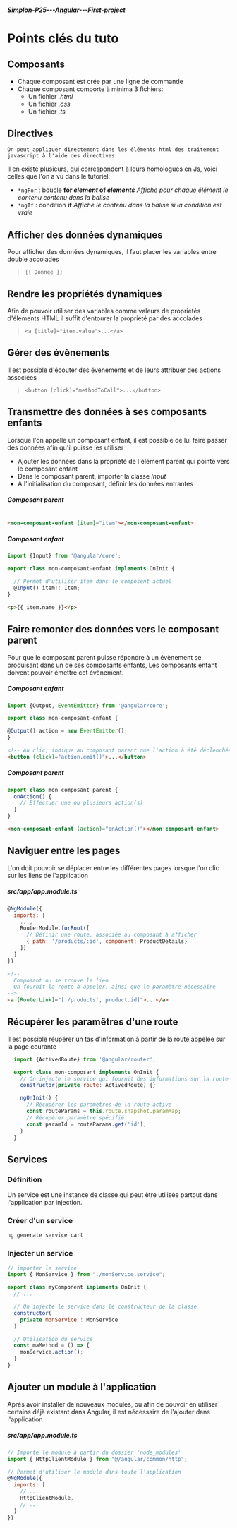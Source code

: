 ##### Simplon-P25---Angular---First-project
# Points clés du tuto
## Composants
- Chaque composant est crée par une ligne de commande
- Chaque composant comporte à minima 3 fichiers:
  - Un fichier _.html_
  - Un fichier _.css_
  - Un fichier _.ts_

## Directives
    On peut appliquer directement dans les éléments html des traitement javascript à l'aide des directives
Il en existe plusieurs, qui correspondent à leurs homologues en Js, voici celles que l'on a vu dans le tutoriel:
- `*ngFor` : boucle __for _element_ of _elements___ _Affiche pour chaque élément le contenu contenu dans la balise_
- `*ngIf` : condition __if__ _Affiche le contenu dans la balise si la condition est vraie_

## Afficher des données dynamiques
Pour afficher des données dynamiques, il faut placer les variables entre double accolades
> `{{ Donnée }}`

## Rendre les propriétés dynamiques
Afin de pouvoir utiliser des variables comme valeurs de propriétés d'éléments HTML il suffit d'entourer la propriété par des accolades
> `<a [title]="item.value">...</a>`

## Gérer des évènements
Il est possible d'écouter des évènements et de leurs attribuer des actions associées
> `<button (click)="methodToCall">...</button>`

## Transmettre des données à ses composants enfants
Lorsque l'on appelle un composant enfant, il est possible de lui faire passer des données afin qu'il puisse les utiliser
- Ajouter les données dans la propriété de l'élément parent qui pointe vers le composant enfant
- Dans le composant parent, importer la classe _Input_
- A l'initialisation du composant, définir les données entrantes
##### Composant parent
```html

<mon-composant-enfant [item]="item"></mon-composant-enfant>
```
##### Composant enfant
```js
import {Input} from '@angular/core';

export class mon-composant-enfant implements OnInit {

  // Permet d'utiliser item dans le composent actuel
  @Input() item!: Item;
}
```
```html
<p>{{ item.name }}</p>
```

## Faire remonter des données vers le composant parent
Pour que le composant parent puisse répondre à un évènement se produisant dans un de ses composants enfants, Les composants enfant doivent pouvoir émettre cet évènement.

##### Composant enfant
```js
import {Output, EventEmitter} from '@angular/core';

export class mon-composant-enfant {

@Output() action = new EventEmitter();
}
```
```html
<!-- Au clic, indique au composant parent que l'action à été déclenchée -->
<button (click)="action.emit()">...</button>
```
##### Composant parent
```js
export class mon-composant-parent {
  onAction() {
    // Effectuer une ou plusieurs action(s)
  }
}
```
```html
<mon-composant-enfant (action)="onAction()"></mon-composant-enfant>
```

## Naviguer entre les pages
L'on doit pouvoir se déplacer entre les différentes pages lorsque l'on clic sur les liens de l'application
##### src/app/app.module.ts
```js
@NgModule({
  imports: [
    ...,
    RouterModule.forRoot([
      // Définir une route, associée au composant à afficher
      { path: '/products/:id', component: ProductDetails}
    ])
  ]
})
```

```html
<!--
  Composant ou se trouve le lien
  On fournit la route à appeler, ainsi que le paramètre nécessaire
-->
<a [RouterLink]="['/products', product.id]">...</a>
```

## Récupérer les paramêtres d'une route
Il est possible réupérer un tas d'information à partir de la route appelée sur la page courante
```js
  import {ActivedRoute} from '@angular/router';

  export class mon-composant implements OnInit {
    // On injecte le service qui fournit des informations sur la route active dans le constructeur
    constructor(private route: ActivedRoute) {}

    ngOnInit() {
      // Récupérer les paramètres de la route active
      const routeParams = this.route.snapshot.paramMap;
      // Récupérer paramètre spécifié
      const paramId = routeParams.get('id');
    }
  }
```

## Services
### Définition
Un service est une instance de classe qui peut être utilisée partout dans l'application par injection.
### Créer d'un service
```bash
ng generate service cart
```
### Injecter un service
```js
// importer le service
import { MonService } from "./monService.service";

export class myComponent implements OnInit {
  // ...

  // On injecte le service dans le constructeur de la classe
  constructor(
    private monService : MonService
  )

  // Utilisation du service
  const maMethod = () => {
    monService.action();
  }
}
```
## Ajouter un module à l'application
Après avoir installer de nouveaux modules, ou afin de pouvoir en utiliser certains déjà existant dans Angular, il est nécessaire de l'ajouter dans l'application
##### src/app/app.module.ts
```js
// Importe le module à partir du dossier 'node_modules'
import { HttpClientModule } from "@/angular/common/http";

// Permet d'utiliser le module dans toute l'application
@NgModule({
  imports: [
    // ...
    HttpClientModule,
    // ...
  ]
})
```




